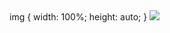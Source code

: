 <html>
<head>
<!--     <style>
        img {
          width: auto;
          height: auto;
        }
    </style> -->
img {
  width: 100%;
  height: auto;
}
<img src='picture.jpg'>

</html>
